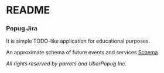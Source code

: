 # README

### Popug Jira
It is simple TODO-like application for educational purposes.

An approximate schema of future events and services
[Schema](https://github.com/wildkain/popug_jira/wiki/Popug-Jira-Services-Schema)

_All rights reserved by parrots and UberPopug Inc._
